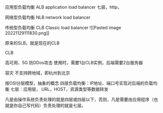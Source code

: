 应用型负载均衡 ALB application load balancer
七层，http，

网络型负载均衡  NLB network load balancer

传统型负载均衡 CLB  Classic load balancer
![[Pasted image 20221129111830.png]]

原来的SLB，就是现在的CLB


CLB

高可用、5G 防DDos攻击
使用时，需要1台CLB实例，后端需要2台服务器

容灾
不支持跨地域，即杭州到北京


按OSI分层模型，抽象的概念
四层负载均衡：IP地址、端口号实现对后端的负载均衡
七层：应用层， URL，HOST，资源类型等数据转发

凡是由操作系统负责处理的就是四层或四层以下，否则，凡是需要由应用程序（也就是你自己写代码）负责处理的就是七层。

